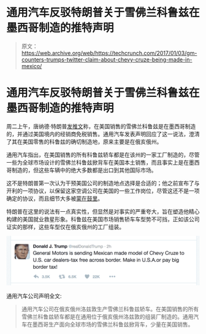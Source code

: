# 通用汽车反驳特朗普关于雪佛兰科鲁兹在墨西哥制造的推特声明

> 原文：<https://web.archive.org/web/https://techcrunch.com/2017/01/03/gm-counters-trumps-twitter-claim-about-chevy-cruze-being-made-in-mexico/>

# 通用汽车反驳特朗普关于雪佛兰科鲁兹在墨西哥制造的推特声明

周二上午，唐纳德·特朗普[发推文](https://web.archive.org/web/20230328084350/https://twitter.com/realDonaldTrump/status/816260343391514624)称，在美国销售的雪佛兰科鲁兹是在墨西哥制造的，并通过美国境内的经销商免税销售。通用汽车发表声明回应了这一说法，澄清了其在美国零售的科鲁兹的确切制造地，原来主要是在俄亥俄州。

通用汽车指出，在美国销售的所有科鲁兹轿车都是在该州的一家工厂制造的，尽管一些为全球市场设计的雪佛兰科鲁兹掀背车在美国本土销售，而且事实上是在墨西哥制造的，但这些车辆中的绝大多数都是出口到其他国际市场。

这不是特朗普第一次认为干预美国公司的制造地点选择是合适的；他之前宣布了与开利的一项协议，以保留这家空调公司在美国的一些工作岗位，尽管这还不是一项确定的协议，而且细节大多被[蒙在鼓里](https://web.archive.org/web/20230328084350/https://www.washingtonpost.com/news/wonk/wp/2016/12/30/the-public-is-being-kept-in-the-dark-about-trumps-deal-with-carrier/?utm_term=.817c256599c1)。

特朗普在这里的说法有一点真实性，但显然是对事实的严重夸大，旨在塑造他精心构建的美国就业救星形象。科鲁兹在美国市场销售轿车车型势不可挡，正如该公司证实的那样，这些车型仅在俄亥俄州的工厂组装。

[![screen-shot-2017-01-03-at-6-18-44-am](img/3329ac3f5e9bed71f2a67b65b61ea038.png)](https://web.archive.org/web/20230328084350/https://techcrunch.com/wp-content/uploads/2017/01/screen-shot-2017-01-03-at-6-18-44-am.png)

通用汽车公司声明全文:

> 通用汽车公司在俄亥俄州洛兹敦生产雪佛兰科鲁兹轿车。在美国销售的所有雪佛兰科鲁兹轿车都是在通用位于俄亥俄州洛兹敦的组装厂制造的。通用汽车在墨西哥生产面向全球市场的雪佛兰科鲁兹掀背车，少量在美国销售。